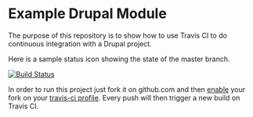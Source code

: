 Example Drupal Module
=====================

The purpose of this repository is to show how to use Travis CI to do
continuous integration with a Drupal project.

Here is a sample status icon showing the state of the master branch.

[![Build Status](https://secure.travis-ci.org/ElijahLynn/travis-ci-drupal-module-example.png?branch=7.x-1.x)](http://travis-ci.org/ElijahLynn/travis-ci-drupal-module-example)

In order to run this project just fork it on github.com and then [enable](http://about.travis-ci.org/docs/user/getting-started/)
your fork on your [travis-ci profile](http://travis-ci.org/profile). Every push will then trigger a new build on Travis CI.
